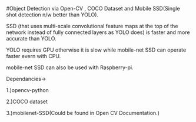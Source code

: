 #Object Detection via Open-CV , COCO Dataset and Mobile SSD(Single shot detection n/w better than YOLO).

SSD (that uses multi-scale convolutional feature maps at the top of the network instead of fully connected layers as YOLO does) is faster and more accurate than YOLO.

YOLO requires GPU otherwise it is slow while mobile-net SSD can operate faster evern with CPU.

mobile-net SSD can also be used with Raspberry-pi.
 
Dependancies->

1.)opencv-python

2.)COCO dataset

3.)mobilenet-SSD(Could be found in Open CV Documentation.)




